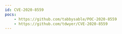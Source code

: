 ```yaml
---
id: CVE-2020-8559
pocs:
    - https://github.com/tabbysable/POC-2020-8559
    - https://github.com/tdwyer/CVE-2020-8559
---
```

